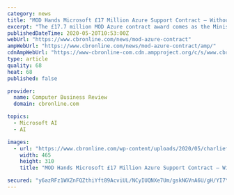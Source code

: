 ```yaml
---
category: news
title: "MOD Hands Microsoft £17 Million Azure Support Contract – Without Competitive Tender"
excerpt: "The £17.7 million MOD Azure contract award comes as the Ministry builds out its private cloud, which will be used to"
publishedDateTime: 2020-05-20T10:53:00Z
webUrl: "https://www.cbronline.com/news/mod-azure-contract"
ampWebUrl: "https://www.cbronline.com/news/mod-azure-contract/amp/"
cdnAmpWebUrl: "https://www-cbronline-com.cdn.ampproject.org/c/s/www.cbronline.com/news/mod-azure-contract/amp/"
type: article
quality: 68
heat: 68
published: false

provider:
  name: Computer Business Review
  domain: cbronline.com

topics:
  - Microsoft AI
  - AI

images:
  - url: "https://www.cbronline.com/wp-content/uploads/2020/05/charlieforte.jpg"
    width: 465
    height: 310
    title: "MOD Hands Microsoft £17 Million Azure Support Contract – Without Competitive Tender"

secured: "y6azRFz1WXZnFQZthiYft89AcviUL/NCyIUQNXe7Um/gskNGVnA6U/gH/YI7YNNNXdy2NZu1wWoDBHZZa+ht1478GGQ/z0g7BrT7Lu5x1Shrt+AAVnwihnMJ2G32g+ygo9NjynHGmrVA5GNc/7A3q+sH75hf4z06oxyNKhZtmz84TBhCba1PIjsCjSVHZn7in/E7qimRzJJeg/AJkVs/OtwqoYt87VdhaTGejUqgcdBLyeTXNSQ+24/2G9wYpmDj/d+oXSCXx9lvjaCz7kbjKzYbZhNfseqJ8KW2JqesuGr2Ec9MYcsCmUoIQvDQ/zESj4QiNDYEArUR3kYly5vIc82JYRd4N0zamDEVSsOC/hkyUPe75pyrooawdtHhA+v/sdamzwKfQfVmPQIUCnm8Vg3xc3XfugvAkNzvGFtGN87utkCcHE01i3dD9CN+isM/ogi97NK6uuyrklUmuFBbQ8lT65992/ILpclZn5+v1cU=;vScRY+TJ2lHvtKHWhllgGg=="
---
```


